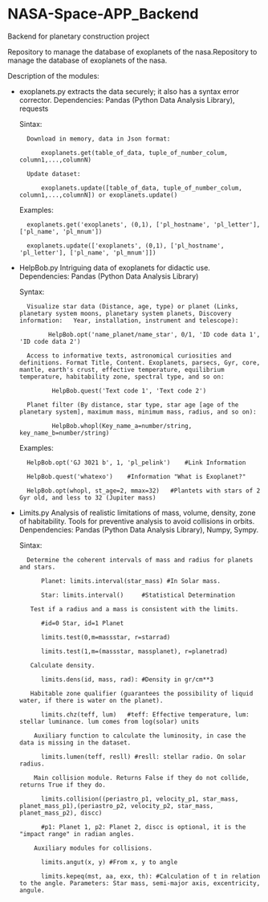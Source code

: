# NASA-Space-APP_Backend
Backend for planetary construction project

Repository to manage the database of exoplanets of the nasa.Repository to manage the database of exoplanets of the nasa.

Description of the modules:

* exoplanets.py extracts the data securely; it also has a syntax error corrector.
    Dependencies: Pandas (Python Data Analysis Library), requests
    
    Sintax:
        
        Download in memory, data in Json format:
        
            exoplanets.get(table_of_data, tuple_of_number_colum, column1,...,columnN)
            
        Update dataset:
            
            exoplanets.update([table_of_data, tuple_of_number_colum, column1,...,columnN]) or exoplanets.update()

    Examples:
    
        exoplanets.get('exoplanets', (0,1), ['pl_hostname', 'pl_letter'], ['pl_name', 'pl_mnum'])
        
        exoplanets.update(['exoplanets', (0,1), ['pl_hostname', 'pl_letter'], ['pl_name', 'pl_mnum']])
    
* HelpBob.py Intriguing data of exoplanets for didactic use.
    Dependencies: Pandas (Python Data Analysis Library)

    Syntax: 
        
        Visualize star data (Distance, age, type) or planet (Links, planetary system moons, planetary system planets, Discovery information:   Year, installation, instrument and telescope): 

              HelpBob.opt('name_planet/name_star', 0/1, 'ID code data 1', 'ID code data 2')
        
        Access to informative texts, astronomical curiosities and definitions. Format Title, Content. Exoplanets, parsecs, Gyr, core, mantle, earth's crust, effective temperature, equilibrium temperature, habitability zone, spectral type, and so on:
        
               HelpBob.quest('Text code 1', 'Text code 2')
        
        Planet filter (By distance, star type, star age [age of the planetary system], maximum mass, minimum mass, radius, and so on):
        
               HelpBob.whopl(Key_name_a=number/string, key_name_b=number/string)
        
    Examples:
        
        HelpBob.opt('GJ 3021 b', 1, 'pl_pelink')    #Link Information
        
        HelpBob.quest('whatexo')    #Information "What is Exoplanet?"
        
        HelpBob.opt(whopl, st_age=2, mmax=32)   #Plantets with stars of 2 Gyr old, and less to 32 (Jupiter mass)
        
        
* Limits.py Analysis of realistic limitations of mass, volume, density, zone of habitability. Tools for preventive analysis to avoid collisions in orbits. 
    Denpendencies: Pandas (Python Data Analysis Library), Numpy, Sympy.
    
    Sintax:
        
        Determine the coherent intervals of mass and radius for planets and stars.
            
            Planet: limits.interval(star_mass) #In Solar mass.
            
            Star: limits.interval()     #Statistical Determination
          
         Test if a radius and a mass is consistent with the limits.
         
            #id=0 Star, id=1 Planet	
            
            limits.test(0,m=massstar, r=starrad)	
            
            limits.test(1,m=(massstar, massplanet), r=planetrad)
            
         Calculate density.
         
            limits.dens(id, mass, rad): #Density in gr/cm**3
            
         Habitable zone qualifier (guarantees the possibility of liquid water, if there is water on the planet).
         
            limits.chz(teff, lum)   #teff: Effective temperature, lum: stellar luminance. lum comes from log(solar) units
            
          Auxiliary function to calculate the luminosity, in case the data is missing in the dataset.
          
            limits.lumen(teff, resll) #resll: stellar radio. On solar radius.
            
          Main collision module. Returns False if they do not collide, returns True if they do.
          
            limits.collision((periastro_p1, velocity_p1, star_mass, planet_mass_p1),(periastro_p2, velocity_p2, star_mass, planet_mass_p2), discc)
            
            #p1: Planet 1, p2: Planet 2, discc is optional, it is the "impact range" in radian angles.
            
          Auxiliary modules for collisions.
          
            limits.angut(x, y) #From x, y to angle
            
            limits.kepeq(mst, aa, exx, th): #Calculation of t in relation to the angle. Parameters: Star mass, semi-major axis, excentricity, angule.
